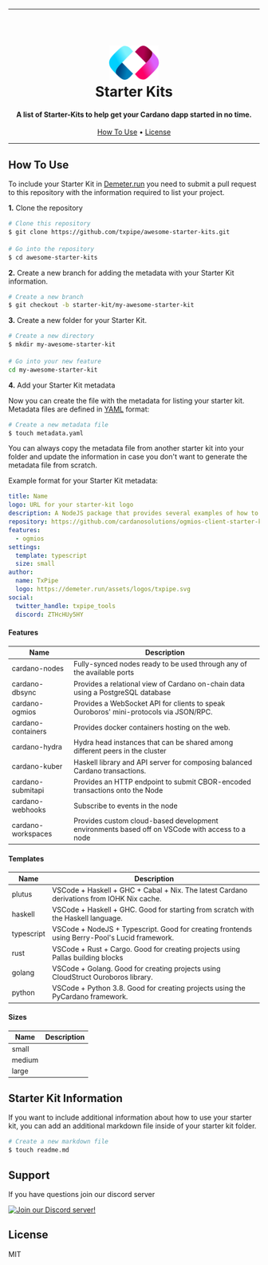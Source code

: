 
<hr>

<h1 align="center">
  <br>
  <a href="http://txpipe.io"><img src="assets/logo.svg" alt="TxPipe" width="100"></a>
  <br>
  Starter Kits
  <br>
</h1>

<h4 align="center">A list of Starter-Kits to help get your Cardano dapp started in no time.</h4>

<p align="center">
  <a href="#how-to-use">How To Use</a> •
  <a href="#license">License</a>
</p>

<hr>

## How To Use

To include your Starter Kit in <a href="http://demeter.run" target="_blank">Demeter.run</a> you need to submit a pull request to this repository with the information required to list your project.

**1.** Clone the repository

```bash
# Clone this repository
$ git clone https://github.com/txpipe/awesome-starter-kits.git

# Go into the repository
$ cd awesome-starter-kits
```

**2.** Create a new branch for adding the metadata with your Starter Kit information.

```bash
# Create a new branch
$ git checkout -b starter-kit/my-awesome-starter-kit
```

**3.** Create a new folder for your Starter Kit.

```bash
# Create a new directory
$ mkdir my-awesome-starter-kit

# Go into your new feature
cd my-awesome-starter-kit
```

**4.** Add your Starter Kit metadata
   
Now you can create the file with the metadata for listing your starter kit. Metadata files are defined in <a href="https://yaml.org/" target="_blank">YAML</a> format: 

```bash
# Create a new metadata file
$ touch metadata.yaml
```

You can always copy the metadata file from another starter kit into your folder and update the information in case you don't want to generate the metadata file from scratch.

Example format for your Starter Kit metadata:
```yaml
title: Name 
logo: URL for your starter-kit logo
description: A NodeJS package that provides several examples of how to leverage Ogmios typescript client to execute local-state-queries, chain-sync and tx-monitoring operations against a node.
repository: https://github.com/cardanosolutions/ogmios-client-starter-kit.git
features:
  - ogmios
settings:
  template: typescript
  size: small
author:
  name: TxPipe
  logo: https://demeter.run/assets/logos/txpipe.svg
social:
  twitter_handle: txpipe_tools
  discord: ZTHcHUy5HY
```

#### Features

| Name | Description |
| --- | --- |
| cardano-nodes | Fully-synced nodes ready to be used through any of the available ports |
| cardano-dbsync | Provides a relational view of Cardano on-chain data using a PostgreSQL database |
| cardano-ogmios | Provides a WebSocket API for clients to speak Ouroboros' mini-protocols via JSON/RPC. |
| cardano-containers | Provides docker containers hosting on the web. |
| cardano-hydra | Hydra head instances that can be shared among different peers in the cluster |
| cardano-kuber | Haskell library and API server for composing balanced Cardano transactions. |
| cardano-submitapi | Provides an HTTP endpoint to submit CBOR-encoded transactions onto the Node |
| cardano-webhooks | Subscribe to events in the node |
| cardano-workspaces | Provides custom cloud-based development environments based off on VSCode with access to a node |

#### Templates

| Name | Description |
| --- | --- |
| plutus | VSCode + Haskell + GHC + Cabal + Nix. The latest Cardano derivations from IOHK Nix cache. |
| haskell | VSCode + Haskell + GHC. Good for starting from scratch with the Haskell language. |
| typescript | VSCode + NodeJS + Typescript. Good for creating frontends using Berry-Pool's Lucid framework. |
| rust | VSCode + Rust + Cargo. Good for creating projects using Pallas building blocks |
| golang | VSCode + Golang. Good for creating projects using CloudStruct Ouroboros library. |
| python | VSCode + Python 3.8. Good for creating projects using the PyCardano framework. |

#### Sizes

| Name | Description |
| --- | --- |
| small |  |
| medium |  |
| large |  |

## Starter Kit Information 

If you want to include additional information about how to use your starter kit, you can add an additional markdown file inside of your starter kit folder. 

```bash
# Create a new markdown file
$ touch readme.md
```


## Support

If you have questions join our discord server

[![Join our Discord server!](https://invidget.switchblade.xyz/ZTHcHUy5HY)](http://discord.gg/ZTHcHUy5HY)

## License

MIT
